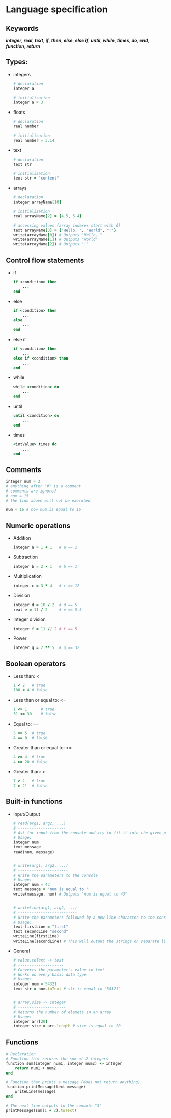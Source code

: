 # Language specification

## Keywords
***integer***, ***real***, ***text***, ***if***, ***then***, ***else***, ***else if***, ***until***, ***while***, ***times***, ***do***, ***end***, ***function***, ***return***

## Types:
- integers
    ```ruby
    # declaration
    integer a

    # initialization
    integer a = 3
    ```
- floats
    ```ruby
    # declaration
    real number

    # initialization
    real number = 3.14
    ```
- text
    ```ruby
    # declaration
    text str

    # initialization
    text str = "content"
    ```
- arrays
    ```ruby
    # declaration
    integer arrayName[10]

    # initialization
    real arrayName[2] = {4.5, 5.4}

    # accessing values (array indexes start with 0)
    text arrayName[3] = {"Hello, ", "World", "!"}
    write(arrayName[0]) # Outputs "Hello, "
    write(arrayName[1]) # Outputs "World"
    write(arrayName[2]) # Outputs "!"
    ```

## Control flow statements
- if 
    ```ruby
    if <condition> then
        ...
    end
    ```
- else
    ```ruby
    if <condition> then
        ...
    else
        ...
    end
    ```
- else if
    ```ruby
    if <condition> then
        ...
    else if <condition> then
        ...
    end
    ```
- while
    ```ruby
    while <condition> do
        ...
    end
    ```
- until
    ```ruby
    until <condition> do
        ...
    end
    ```
- times
    ```ruby
    <intValue> times do
        ...
    end
    ```
    
## Comments
```ruby
integer num = 3
# anything after "#" is a comment
# comments are ignored
# num = 15
# the line above will not be executed

num = 16 # now num is equal to 16
```
    
## Numeric operations
- Addition
    ```ruby
    integer a = 1 + 1   # a == 2
    ```
- Subtraction
    ```ruby
    integer b = 2 - 1   # b == 1
    ```
- Multiplication
    ```ruby
    integer c = 3 * 4   # c == 12
    ```
- Division
    ```ruby
    integer d = 10 / 2  # d == 5
    real e = 11 / 2     # e == 5.5
    ```
- Integer division
    ```ruby
    integer f = 11 // 2 # f == 5
    ```
- Power
    ```ruby
    integer g = 2 ** 5  # g == 32
    ```
    
## Boolean operators

- Less than: <
    ```ruby
    1 < 2   # true
    100 < 4 # false
    ```
- Less than or equal to: <=
    ```ruby
    1 <= 1      # true
    31 <= 30    # false
    ```
- Equal to: ==
    ```ruby
    5 == 5  # true
    4 == 6  # false
    ```
- Greater than or equal to: >=
    ```ruby
    4 >= 4  # true
    4 >= 20 # false
    ```
- Greater than: >
    ```ruby
    7 > 4   # true
    7 > 21  # false
    ```

## Built-in functions

- Input/Output
    ```ruby
    # read(arg1, arg2, ...)
    # ---------------------
    # Ask for input from the console and try to fit it into the given parameters
    # Usage:
    integer num
    text message
    read(num, message)


    # write(arg1, arg2, ...)
    # ----------------------
    # Write the parameters to the console
    # Usage:
    integer num = 43
    text message = "num is equal to "
    write(message, num) # Outputs "num is equal to 43"


    # writeLine(arg1, arg2, ...)
    # --------------------------
    # Write the parameters followed by a new line character to the console
    # Usage:
    text firstLine = "first"
    text secondLine "second"
    writeLine(firstLine)
    writeLine(secondLine) # This will output the strings on separate lines
    ```
- General
    ```ruby    
    # value.toText -> text
    # --------------------
    # Converts the parameter's value to text
    # Works on every basic data type 
    # Usage:
    integer num = 54321
    text str = num.toText # str is equal to "54321"


    # array.size -> integer
    # ---------------------
    # Returns the number of elemets in an array
    # Usage:
    integer arr[20]
    integer size = arr.length # size is equal to 20
    ```

## Functions
```ruby
# Declaration
# Function that returns the sum of 2 integers
function sum(integer num1, integer num2) -> integer
    return num1 + num2
end

# Function that prints a message (does not return anything)
function printMessage(text message)
    writeLine(message)
end

# The next line outputs to the console "3"
printMessage(sum(1 + 2).toText)
```

